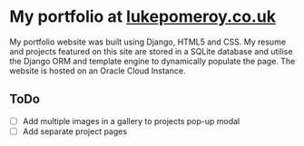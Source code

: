 # My portfolio at [**lukepomeroy.co.uk**](https://lukepomeroy.co.uk)
My portfolio website was built using Django, HTML5 and CSS. My resume and projects featured on this site are stored in a SQLite database and utilise the Django ORM and template engine to dynamically populate the page.
The website is hosted on an Oracle Cloud Instance.

## ToDo
- [ ] Add multiple images in a gallery to projects pop-up modal
- [ ] Add separate project pages
